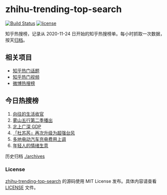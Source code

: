 # zhihu-trending-top-search

[![Build Status](https://github.com/justjavac/zhihu-trending-top-search/workflows/ci/badge.svg?branch=main)](https://github.com/justjavac/zhihu-trending-top-search/actions)
[![license](https://img.shields.io/github/license/justjavac/zhihu-trending-top-search)](https://github.com/justjavac/zhihu-trending-top-search/blob/main/LICENSE)

知乎热搜榜，记录从 2020-11-24 日开始的知乎热搜榜单。每小时抓取一次数据，按天[归档](./archives)。

## 相关项目

- [知乎热门话题](https://github.com/justjavac/zhihu-trending-hot-questions)
- [知乎热门视频](https://github.com/justjavac/zhihu-trending-hot-video)
- [微博热搜榜](https://github.com/justjavac/weibo-trending-hot-search)

## 今日热搜榜

<!-- BEGIN -->
<!-- 最后更新时间 Fri Jul 28 2023 07:06:50 GMT+0800 (China Standard Time) -->

1. [向往的生活收官](https://www.zhihu.com/search?q=%E5%90%91%E5%BE%80%E7%9A%84%E7%94%9F%E6%B4%BB%E6%94%B6%E5%AE%98)
1. [雾山五行第二季播出](https://www.zhihu.com/search?q=%E9%9B%BE%E5%B1%B1%E4%BA%94%E8%A1%8C%E7%AC%AC%E4%BA%8C%E5%AD%A3%E6%92%AD%E5%87%BA)
1. [北上广深 GDP](https://www.zhihu.com/search?q=%E5%8C%97%E4%B8%8A%E5%B9%BF%E6%B7%B1%20GDP)
1. [「杜苏芮」再次升级为超强台风](https://www.zhihu.com/search?q=%E3%80%8C%E6%9D%9C%E8%8B%8F%E8%8A%AE%E3%80%8D%E5%86%8D%E6%AC%A1%E5%8D%87%E7%BA%A7%E4%B8%BA%E8%B6%85%E5%BC%BA%E5%8F%B0%E9%A3%8E)
1. [多地电动汽车充电费用上调](https://www.zhihu.com/search?q=%E5%A4%9A%E5%9C%B0%E7%94%B5%E5%8A%A8%E6%B1%BD%E8%BD%A6%E5%85%85%E7%94%B5%E8%B4%B9%E7%94%A8%E4%B8%8A%E8%B0%83)
1. [年轻人的情绪生意](https://www.zhihu.com/search?q=%E5%B9%B4%E8%BD%BB%E4%BA%BA%E7%9A%84%E6%83%85%E7%BB%AA%E7%94%9F%E6%84%8F)

<!-- END -->

历史归档 [./archives](./archives)

### License

[zhihu-trending-top-search](https://github.com/justjavac/zhihu-trending-top-search) 的源码使用 MIT License
发布。具体内容请查看 [LICENSE](./LICENSE) 文件。
